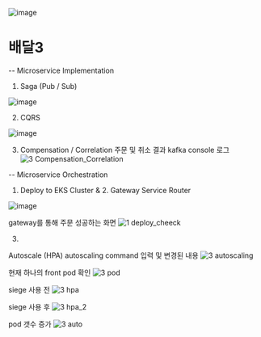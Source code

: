 


![image](https://user-images.githubusercontent.com/487999/79708354-29074a80-82fa-11ea-80df-0db3962fb453.png)

# 배달3
-- Microservice Implementation

1. Saga (Pub / Sub)

![image](https://user-images.githubusercontent.com/109713893/219248028-ccace7cb-9671-40ab-b84e-67775a7306b9.png)


2. CQRS

![image](https://user-images.githubusercontent.com/109713893/219248189-a8ea061f-30a7-45b1-b060-eb078962edcc.png)



3. Compensation / Correlation
주문 및 취소 결과 kafka console 로그
![3 Compensation_Correlation](https://user-images.githubusercontent.com/16378278/218912742-57b7ca19-1137-487b-bfab-07ca86a3cca3.PNG)

-- Microservice Orchestration

1. Deploy to EKS Cluster & 2. Gateway Service Router

![image](https://user-images.githubusercontent.com/109713893/219248611-067d4b1b-1e5f-475e-8243-8212fcb21c9f.png)
 
 
 gateway를 통해 주문 성공하는 화면
![1 deploy_cheeck](https://user-images.githubusercontent.com/16378278/218912729-4254145c-3d11-4b11-bbb0-6e276b3f9c2f.PNG)


3.
Autoscale (HPA)
 autoscaling command 입력 및 변경된 내용
![3 autoscaling](https://user-images.githubusercontent.com/16378278/218912740-2ad31080-4dd2-4ca1-a7e8-2361331b3d22.PNG)

 현재 하나의 front pod 확인
![3 pod](https://user-images.githubusercontent.com/16378278/218912749-0645c8ad-8be9-4206-a36b-4fbf9a1a144f.PNG)

 siege 사용 전
![3 hpa](https://user-images.githubusercontent.com/16378278/218912745-2b14120d-cefe-40ec-8ec6-2901b932b108.PNG)

 siege 사용 후
![3 hpa_2](https://user-images.githubusercontent.com/16378278/218912748-3f19e7a4-597b-40db-bec0-52690b6f75dd.PNG)

 pod 갯수 증가 
![3 auto](https://user-images.githubusercontent.com/16378278/218912738-f43497e7-746e-4163-8516-7abe41a0b8df.PNG)


